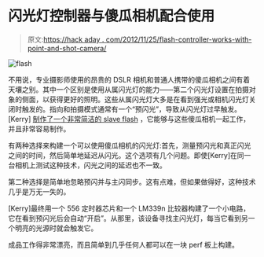 # 闪光灯控制器与傻瓜相机配合使用

> 原文:[https://hack aday . com/2012/11/25/flash-controller-works-with-point-and-shot-camera/](https://hackaday.com/2012/11/25/flash-controller-works-with-point-and-shoot-cameras/)

![](../Images/860d63fc1f4e7524acc1e5a277552052.png "flash")

不用说，专业摄影师使用的昂贵的 DSLR 相机和普通人携带的傻瓜相机之间有着天壤之别。其中一个区别是使用从属闪光灯的能力——第二个闪光灯设置在拍摄对象的侧面，以获得更好的照明。这些从属闪光灯大多是在看到强光或相机闪光灯关闭时触发的。指向和拍摄模式通常有一个“预闪光”，导致从闪光灯过早触发。[Kerry] [制作了一个非常简洁的 slave flash](http://www.kerrywong.com/2012/11/23/advanced-slave-camera-flash-controller/) ，它能够与这些傻瓜相机一起工作，并且非常容易制作。

有两种选择来构建一个可以使用傻瓜相机的闪光灯:首先，测量预闪光和真正闪光之间的时间，然后简单地延迟从闪光。这个选项有几个问题。即使[Kerry]在同一台相机上测试这种技术，闪光之间的延迟也不一致。

第二种选择是简单地忽略预闪并与主闪同步。这有点难，但如果做得好，这种技术几乎是万无一失的。

[Kerry]最终用一个 556 定时器芯片和一个 LM339n 比较器构建了一个小电路，它在看到预闪光后会自动“开启”。从那里，该设备寻找主闪光灯，每当它看到另一个明亮的光源时就会触发它。

成品工作得非常漂亮，而且简单到几乎任何人都可以在一块 perf 板上构建。